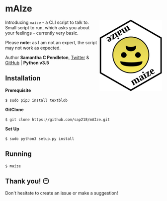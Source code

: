 # mAIze

<img src="logos-maize.png" align="right" alt="maize logo" width="200">

Introducing `maize` - a CLI script to talk to. Small script to run, which asks you about your feelings - currently very basic.

Please **note**: as I am not an expert, the script may not work as expected.

Author __Samantha C Pendleton__, [Twitter](https://twitter.com/sap218) & [GitHub](https://github.com/sap218) | **Python v3.5**

## Installation

**Prerequisite**

`$ sudo pip3 install textblob`

**GitClone**

`$ git clone https://github.com/sap218/mAIze.git`

**Set Up**

`$ sudo python3 setup.py install` 

## Running

```
$ maize
```

## Thank you! :no_mouth:

Don't hesitate to create an issue or make a suggestion!
